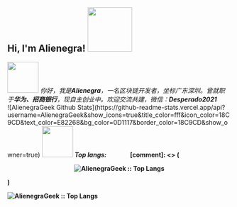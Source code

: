[comment]: <> (### Hi there 👋)
<!--
**AlienegraGeek/AlienegraGeek** is a ✨ _special_ ✨ repository because its `README.md` (this file) appears on your GitHub profile.

Here are some ideas to get you started:

- 🔭 I’m currently working on ...
- 🌱 I’m currently learning ...
- 👯 I’m looking to collaborate on ...
- 🤔 I’m looking for help with ...
- 💬 Ask me about ...
- 📫 How to reach me: ...
- 😄 Pronouns: ...
- ⚡ Fun fact: ...
-->
<h2> Hi, I'm Alienegra! <img src="https://media.giphy.com/media/Rnb5VoZiIyIM0/giphy.gif" width="100"></h2>
<img src="https://media.giphy.com/media/SV0LuYdSMmKEklpZKs/giphy.gif" width="70"> 
<em>你好，我是<b>Alienegra</b>，一名区块链开发者，坐标广东深圳。曾就职于<b>华为、招商银行</b>，现自主创业中。欢迎交流共建，微信：<b>Desperado2021</b></em>
</br>
![AlienegraGeek Github Stats](https://github-readme-stats.vercel.app/api?username=AlienegraGeek&show_icons=true&title_color=fff&icon_color=18C9CD&text_color=E82268&bg_color=0D1117&border_color=18C9CD&show_owner=true)

<img src="https://media.giphy.com/media/yi6aDxEerznGw/giphy.gif" width="70"> 
<em style="padding-right: 50px"><b> Top langs:</em>
[comment]: <> (<p align="center"><img src="https://github-readme-stats.vercel.app/api/top-langs/?username=AlienegraGeek&langs_count=8&title_color=fff&text_color=E82268&bg_color=0D1117&layout=compact&border_color=1F6FEB&card_width=400" alt="AlienegraGeek :: Top Langs" /></p>)
<p><img src="https://github-readme-stats.vercel.app/api/top-langs/?username=AlienegraGeek&langs_count=8&title_color=fff&text_color=E82268&bg_color=0D1117&layout=compact&border_color=18C9CD&card_width=450" alt="AlienegraGeek :: Top Langs" /></p>
